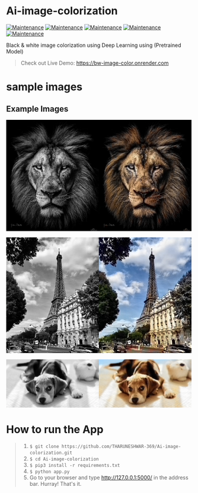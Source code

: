 # Ai-image-colorization
[![Maintenance](https://img.shields.io/badge/python-3.9-blue.svg)](https://www.python.org/downloads/release/python-390/) 
[![Maintenance](https://img.shields.io/badge/framework-flask-red.svg)](https://flask.palletsprojects.com/en/2.0.x/) 
[![Maintenance](https://img.shields.io/badge/Frontend-HTML/CSS-green.svg)](https://img.shields.io/badge/Frontend-HTML/CSS/JS-green.svg) 
[![Maintenance](https://img.shields.io/badge/Backend-Javascript/JQuery-yellow.svg)](https://img.shields.io/badge/Backend-Javascript-yellow.svg) 
[![Maintenance](https://img.shields.io/badge/AI-Deep_learning-blue.svg)](https://img.shields.io/badge/Backend-JD-yellow.svg) 

Black & white image colorization using Deep Learning using (Pretrained Model)

> Check out Live Demo: https://bw-image-color.onrender.com


# sample images
## Example Images

<img src=https://github.com/THARUNESHWAR-369/Ai-image-colorization/blob/main/static/images/lion.jpg width=250><img src=https://github.com/THARUNESHWAR-369/Ai-image-colorization/blob/main/static/images/lion_colored.jpg width=250>

<img src=https://github.com/THARUNESHWAR-369/Ai-image-colorization/blob/main/static/images/tower.webp width=250><img src=https://github.com/THARUNESHWAR-369/Ai-image-colorization/blob/main/static/images/tower_colored.webp width=250>


<img src=https://github.com/THARUNESHWAR-369/Ai-image-colorization/blob/main/static/images/dog.webp width=250><img src=https://github.com/THARUNESHWAR-369/Ai-image-colorization/blob/main/static/images/dog_colored.webp width=250>


# How to run the App
> 1. ```$ git clone https://github.com/THARUNESHWAR-369/Ai-image-colorization.git```
> 2. ```$ cd Ai-image-colorization```
> 4. ```$ pip3 install -r requirements.txt```
> 5. ```$ python app.py```
> 6. Go to your browser and type http://127.0.0.1:5000/ in the address bar. Hurray! That's it.

